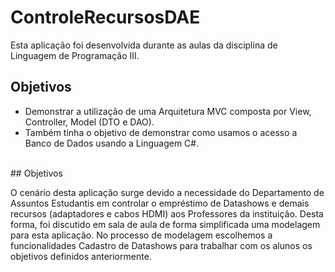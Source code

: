 # ControleRecursosDAE
Esta aplicação foi desenvolvida durante as aulas da disciplina de Linguagem de Programação III.<br />
## Objetivos 
<ul>
  <li>Demonstrar a utilização de uma Arquitetura MVC composta por View, Controller, Model (DTO e DAO).</li>
  <li>Também tinha o objetivo de demonstrar como usamos o acesso a Banco de Dados usando a Linguagem C#.</li>
</ul>
<br />
## Objetivos

O cenário desta aplicação surge devido a necessidade do Departamento de Assuntos Estudantis em controlar o empréstimo de Datashows e demais recursos (adaptadores e cabos HDMI) aos Professores da instituição. Desta forma, foi discutido em sala de aula de forma simplificada uma modelagem para esta aplicação. No processo de modelagem escolhemos a funcionalidades Cadastro de Datashows para trabalhar com os alunos os objetivos definidos anteriormente.
